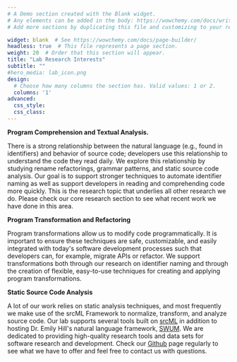 ```yaml
---
# A Demo section created with the Blank widget.
# Any elements can be added in the body: https://wowchemy.com/docs/writing-markdown-latex/
# Add more sections by duplicating this file and customizing to your requirements.

widget: blank  # See https://wowchemy.com/docs/page-builder/
headless: true  # This file represents a page section.
weight: 20  # Order that this section will appear.
title: "Lab Research Interests"
subtitle: ""
#hero_media: lab_icon.png
design:
  # Choose how many columns the section has. Valid values: 1 or 2.
  columns: '1'
advanced:
  css_style:
  css_class:
---
```


**Program Comprehension and Textual Analysis.** 

There is a strong relationship between the natural language (e.g., found in identifiers) and behavior of source code; developers use this relationship to understand the code they read daily. We explore this relationship by studying rename refactorings, grammar patterns, and static source code analysis. Our goal is to support stronger techniques to automate identifier naming as well as support developers in reading and comprehending code more quickly. This is the research topic that underlies all other research we do. Please check our core research section to see what recent work we have done in this area.

**Program Transformation and Refactoring**

Program transformations allow us to modify code programmatically. It is important to ensure these techniques are safe, customizable, and easily integrated with today's software development processes such that developers can, for example, migrate APIs or refactor. We support transformations both through our research on identifier naming and through the creation of flexible, easy-to-use techniques for creating and applying program transformations.

**Static Source Code Analysis**

A lot of our work relies on static analysis techniques, and most frequently we make use of the srcML Framework to normalize, transform, and analyze source code. Our lab supports several tools built on [srcML](https://www.srcml.org/) in addition to hosting Dr. Emily Hill's natural language framework, [SWUM](https://github.com/SCANL/SWUM). We are dedicated to providing high-quality research tools and data sets for software research and development. Check our [Github](https://github.com/SCANL) page regularly to see what we have to offer and feel free to contact us with questions. 

